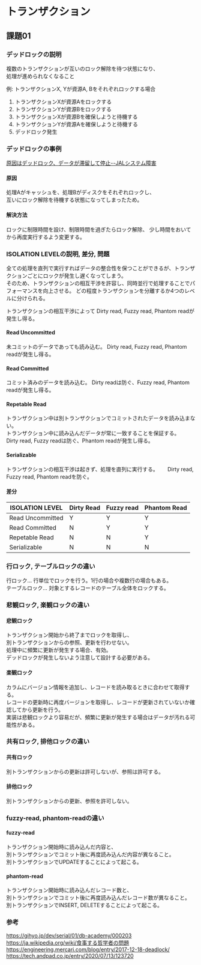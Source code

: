 # トランザクション

## 課題01

### デッドロックの説明

複数のトランザクションが互いのロック解除を待つ状態になり、  
処理が進められなくなること  

例: トランザクションX, Yが資源A, Bをそれぞれロックする場合  

1. トランザクションXが資源Aをロックする
1. トランザクションYが資源Bをロックする
1. トランザクションXが資源Bを確保しようと待機する
1. トランザクションYが資源Aを確保しようと待機する
1. デッドロック発生

### デッドロックの事例

[原因はデッドロック、データが滞留して停止--JALシステム障害](https://japan.zdnet.com/article/35080846/)

#### 原因

処理Aがキャッシュを、処理Bがディスクをそれぞれロックし、  
互いにロック解除を待機する状態になってしまったため。  

#### 解決方法

ロックに制限時間を設け、制限時間を過ぎたらロック解除、
少し時間をおいてから再度実行するよう変更する。

### ISOLATION LEVELの説明, 差分, 問題

全ての処理を直列で実行すればデータの整合性を保つことができるが、トランザクションごとにロックが発生し遅くなってしまう。  
そのため、トランザクションの相互干渉を許容し、同時並行で処理することでパフォーマンスを向上させる。
どの程度トランザクションを分離するか4つのレベルに分けられる。  

トランザクションの相互干渉によって
Dirty read, Fuzzy read, Phantom readが発生し得る。  

#### Read Uncommitted

未コミットのデータであっても読み込む。
Dirty read, Fuzzy read, Phantom readが発生し得る。  

#### Read Committed

コミット済みのデータを読み込む。
Dirty readは防ぐ、Fuzzy read, Phantom readが発生し得る。  

#### Repetable Read

トランザクション中は別トランザクションでコミットされたデータを読み込まない。  
トランザクション中に読み込んだデータが常に一致することを保証する。  
Dirty read, Fuzzy readは防ぐ、Phantom readが発生し得る。  

#### Serializable

トランザクションの相互干渉は起きず、処理を直列に実行する。　　
Dirty read, Fuzzy read, Phantom readを防ぐ。  

#### 差分

| ISOLATION LEVEL | Dirty Read | Fuzzy read | Phantom Read |
| -- | -- | -- | -- |
| Read Uncommitted | Y | Y | Y |
| Read Committed | N | Y | Y |
| Repetable Read | N | N | Y |
| Serializable | N | N | N |

### 行ロック, テーブルロックの違い

行ロック... 行単位でロックを行う。1行の場合や複数行の場合もある。  
テーブルロック... 対象とするレコードのテーブル全体をロックする。  

### 悲観ロック, 楽観ロックの違い

#### 悲観ロック

トランザクション開始から終了までロックを取得し、  
別トランザクションからの参照、更新を行わせない。  
処理中に頻繁に更新が発生する場合、有効。  
デッドロックが発生しないよう注意して設計する必要がある。  

#### 楽観ロック  

カラムにバージョン情報を追加し、レコードを読み取るときに合わせて取得する。  
レコードの更新時に再度バージョンを取得し、レコードが更新されていないか確認してから更新を行う。  
実装は悲観ロックより容易だが、頻繁に更新が発生する場合はデータが汚れる可能性がある。  

### 共有ロック, 排他ロックの違い

#### 共有ロック  

別トランザクションからの更新は許可しないが、参照は許可する。  

#### 排他ロック

別トランザクションからの更新、参照を許可しない。  

### fuzzy-read, phantom-readの違い  

#### fuzzy-read  

トランザクション開始時に読み込んだ内容と、  
別トランザクションでコミット後に再度読み込んだ内容が異なること。  
別トランザクションでUPDATEすることによって起こる。  

#### phantom-read  

トランザクション開始時に読み込んだレコード数と、  
別トランザクションでコミット後に再度読み込んだレコード数が異なること。  
別トランザクションでINSERT, DELETEすることによって起こる。  

### 参考

<https://gihyo.jp/dev/serial/01/db-academy/000203>  
<https://ja.wikipedia.org/wiki/食事する哲学者の問題>  
<https://engineering.mercari.com/blog/entry/2017-12-18-deadlock/>  
<https://tech.andpad.co.jp/entry/2020/07/13/123720>  


